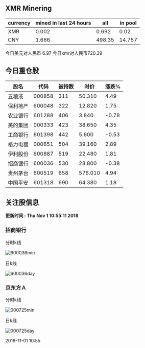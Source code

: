 ## XMR Minering

|currency|mined in last 24 hours|all|in pool|
|---|---|---|---|
|XMR|0.002|0.692|0.02|
|CNY|1.666|498.35|14.757|

今日美元对人民币 6.97	今日xmr对人民币720.39


## 今日重仓股 

|股名|代码|被持数|时价|涨跌%|
|---|---|---|---|---|
|五粮液|000858|311|50.310|4.49|
|保利地产|600048|322|12.820|1.75|
|农业银行|601288|406|3.840|-0.78|
|美的集团|000333|423|38.650|4.35|
|工商银行|601398|442|5.600|-0.53|
|格力电器|000651|504|39.160|2.89|
|伊利股份|600887|519|22.480|1.81|
|招商银行|600036|530|28.800|-0.38|
|贵州茅台|600519|658|576.010|4.94|
|中国平安|601318|690|64.380|1.18|

## 关注股信息
**更新时间 : Thu Nov  1 10:55:11 2018**
### 招商银行 
分时k线

![600036min](http://image.sinajs.cn/newchart/min/n/sh600036.gif)

日k线

![600036day](http://image.sinajs.cn/newchart/daily/n/sh600036.gif)

### 京东方Ａ 
分时k线

![000725min](http://image.sinajs.cn/newchart/min/n/sz000725.gif)

日k线

![000725day](http://image.sinajs.cn/newchart/daily/n/sz000725.gif)

2018-11-01 10:55